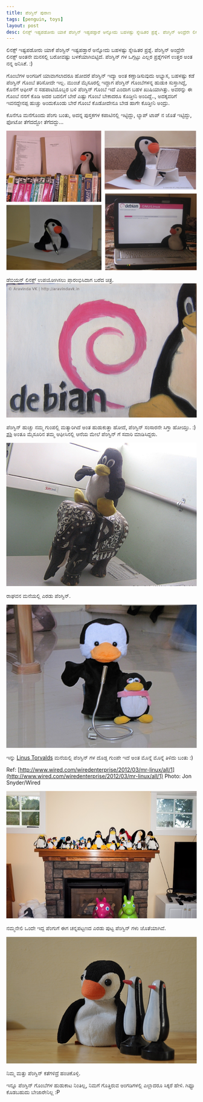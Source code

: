 ```yaml
---
title: ಪೆಂಗ್ವಿನ್ ಪುರಾಣ
tags: [penguin, toys]
layout: post
desc: ಲಿನಕ್ಸ್ ಇಷ್ಟಪಡೋರು ಯಾಕೆ ಪೆಂಗ್ವಿನ್ ಇಷ್ಟಪಡ್ತಾರೆ ಅನ್ನೋದು ಬಹಳಷ್ಟು ಸ್ನೇಹಿತರ ಪ್ರಶ್ನೆ. ಪೆಂಗ್ವಿನ್ ಅಂದ್ರೆನೇ ಲಿನಕ್ಸ್ ಅಂತನೇ ಮನಸಲ್ಲಿ ಬರೋವಷ್ಟು ಬಳಕೆಯಾಗಿಬಿಟ್ಟಿದೆ. ಪೆಂಗ್ವಿನ್ ಗಳ ಒಗ್ಗಟ್ಟು ಎಲ್ಲರ ಪ್ರಶ್ನೆಗಳಿಗೆ ಉತ್ತರ ಅಂತ ನನ್ನ ಅನಿಸಿಕೆ.
---
```

ಲಿನಕ್ಸ್ ಇಷ್ಟಪಡೋರು ಯಾಕೆ ಪೆಂಗ್ವಿನ್ ಇಷ್ಟಪಡ್ತಾರೆ ಅನ್ನೋದು ಬಹಳಷ್ಟು ಸ್ನೇಹಿತರ ಪ್ರಶ್ನೆ. ಪೆಂಗ್ವಿನ್ ಅಂದ್ರೆನೇ ಲಿನಕ್ಸ್ ಅಂತನೇ ಮನಸಲ್ಲಿ ಬರೋವಷ್ಟು ಬಳಕೆಯಾಗಿಬಿಟ್ಟಿದೆ. ಪೆಂಗ್ವಿನ್ ಗಳ ಒಗ್ಗಟ್ಟು ಎಲ್ಲರ ಪ್ರಶ್ನೆಗಳಿಗೆ ಉತ್ತರ ಅಂತ ನನ್ನ ಅನಿಸಿಕೆ. :)

ಗೊಂಬೆಗಳ ಅಂಗಡಿಗೆ ಯಾವಾಗಲಾದರೂ ಹೋದರೆ ಪೆಂಗ್ವಿನ್ ಇದ್ಯಾ ಅಂತ ಕಣ್ಣಾಡಿಸುವುದು ಅಭ್ಯಾಸ, ಬಹಳಷ್ಟು ಕಡೆ ಪೆಂಗ್ವಿನ್ ಗೊಂಬೆ ತರಿಸೋದೇ ಇಲ್ಲ. ಮುಂಚೆ ಮೈಸೂರಲ್ಲಿ ಇದ್ದಾಗ ಪೆಂಗ್ವಿನ್ ಗೊಂಬೆಗಳನ್ನ ಹುಡುಕಿ ಸುಸ್ತಾಗಿದ್ದೆ, ಕೊನೆಗೆ ಆಫೀಸ್ ನ ಸಹಪಾಟಿಯೊಬ್ಬರ ಬಳಿ ಪೆಂಗ್ವಿನ್ ಗೊಂಬೆ ಇದೆ ಎಂದಾಗ ಬಹಳ ಖುಷಿಯಾಗಿತ್ತು. ಅವರನ್ನು ಈ ಗೊಂಬೆ ನನಗೆ ಕೊಡಿ ಅದರ ಬದಲಿಗೆ ಬೇರೆ ಎಷ್ಟು ಗೊಂಬೆ ಬೇಕಾದರೂ ಕೊಡ್ತೀನಿ ಅಂದಿದ್ದೆ.., ಅದಕ್ಕವರಿಗೆ ಇವನದ್ದೇನಪ್ಪ ಹುಚ್ಚು ಅಂದುಕೊಂಡು ಬೇರೆ ಗೊಂಬೆ ಕೊಡೋದೇನೂ ಬೇಡ ಹಾಗೇ ಕೊಡ್ತೀನಿ ಅಂದ್ರು.

ಕೊನೆಗೂ ಮನೆಗೊಂದು ಪೆಂಗು ಬಂತು, ಅದನ್ನ ಪುಸ್ತಕಗಳ ಕಪಾಟಿನಲ್ಲಿ ಇಟ್ಟಿದ್ದು, ಲ್ಯಾಪ್ ಟಾಪ್ ನ ಜೊತೆ ಇಟ್ಟಿದ್ದು, ಫೋಟೋ ತೆಗೆದದ್ದೋ ತೆಗೆದದ್ದು...

![All poses](/photo/penguin.jpg)

<div class="sep clear"></div>

ಡೆಬಿಯನ್ ಲಿನಕ್ಸ್ ಉಪಯೋಗಿಸಲು ಪ್ರಾರಂಭಿಸಿದಾಗ ಬರೆದ ಚಿತ್ರ. 
![Penguin with Debian](/photo/penguin-with-debian.jpg)

<div class="sep clear"></div>

ಪೆಂಗ್ವಿನ್ ಹುಚ್ಚು ನಮ್ಮ ಗುಂಪಲ್ಲಿ ಮತ್ಯಾರಿಗಿದೆ ಅಂತ ಹುಡುಕುತ್ತಾ ಹೋದೆ, ಪೆಂಗ್ವಿನ್ ಸಂಸಾರನೇ ಸಿಗ್ತಾ ಹೋಯ್ತು. :) [ಶಶಿ](http://manku.thimma.org/) ಅಂತೂ ಮೈಸೂರಿನ ತಮ್ಮ ಆಫೀಸಿನಲ್ಲಿ ಆನೆಯ ಮೇಲೆ ಪೆಂಗ್ವಿನ್ ಗೆ ಸವಾರಿ ಮಾಡಿಸಿದ್ದರು.

![Penguin in Shashi office](/photo/penguin-in-shashi-office.jpg)

<div class="sep clear"></div>

ರಾಘವನ ಮನೆಯಲ್ಲಿ ಎರಡು ಪೆಂಗ್ವಿನ್.

![Penguin in Raghava mane](/photo/penguin-in-raghava-mane.jpg)

<div class="sep clear"></div>

ಇನ್ನು [Linus Torvalds](http://en.wikipedia.org/wiki/Linus_Torvalds) ಮನೆಯಲ್ಲಿ ಪೆಂಗ್ವಿನ್ ಗಳ ದೊಡ್ಡ ಗುಂಪೇ ಇದೆ ಅಂತ ಮೊನ್ನೆ ಮೊನ್ನೆ ತಿಳಿದು ಬಂತು :)

Ref: [http://www.wired.com/wiredenterprise/2012/03/mr-linux/all/1](http://www.wired.com/wiredenterprise/2012/03/mr-linux/all/1) Photo: Jon Snyder/Wired

![Penguins in Linus home](/photo/linus-penguins.jpg)

<div class="sep clear"></div>

ನಮ್ಮನೇಲಿ ಒಂದೇ ಇದ್ದ ಪೆಂಗುಗೆ ಈಗ ಚನ್ನಪಟ್ಟಣದ ಎರಡು ಪುಟ್ಟ ಪೆಂಗ್ವಿನ್ ಗಳು ಜೊತೆಯಾಗಿವೆ.

![Penguin Team](/photo/penguin-team.jpg)

ನಿಮ್ಮ ಮತ್ತು ಪೆಂಗ್ವಿನ್ ಕತೆಗಳಿದ್ರೆ ಹಂಚಿಕೊಳ್ಳಿ.  

ಇನ್ನೂ ಪೆಂಗ್ವಿನ್ ಗೊಂಬೆಗಳ ಹುಡುಕಾಟ ನಿಂತಿಲ್ಲ, ನಿಮಗೆ ಗೊತ್ತಿರುವ ಅಂಗಡಿಗಳಲ್ಲಿ ಎಲ್ಲಾದರೂ ಸಿಕ್ಕರೆ ಹೇಳಿ. ಗಿಫ್ಟೂ ಕೊಡಬಹುದು ಬೇಜಾರೇನಿಲ್ಲ :P 
